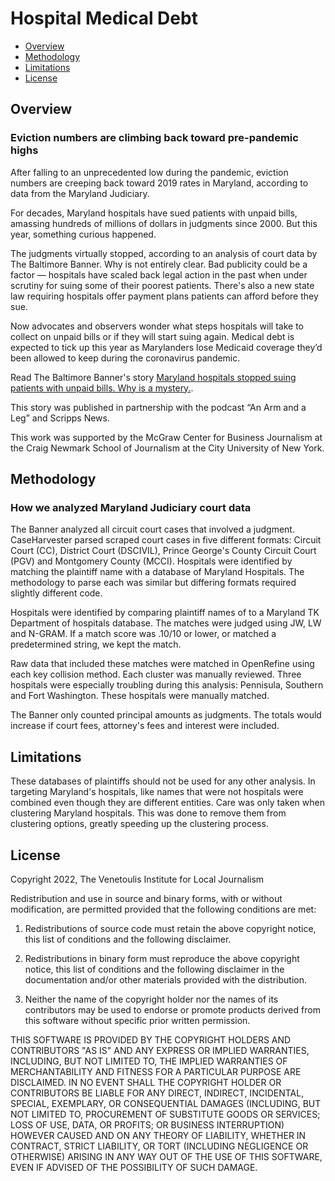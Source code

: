Hospital Medical Debt
================
 - [Overview](#overview)
 - [Methodology](#method)
 - [Limitations](#limit)
 - [License](#license)

## Overview
### Eviction numbers are climbing back toward pre-pandemic highs

After falling to an unprecedented low during the pandemic, eviction numbers are creeping back toward 2019 rates in Maryland, according to data from the Maryland Judiciary.

For decades, Maryland hospitals have sued patients with unpaid bills, amassing hundreds of millions of dollars in judgments since 2000. But this year, something curious happened.

The judgments virtually stopped, according to an analysis of court data by The Baltimore Banner. Why is not entirely clear. Bad publicity could be a factor — hospitals have scaled back legal action in the past when under scrutiny for suing some of their poorest patients. There's also a new state law requiring hospitals offer payment plans patients can afford before they sue. 

Now advocates and observers wonder what steps hospitals will take to collect on unpaid bills or if they will start suing again. Medical debt is expected to tick up this year as Marylanders lose Medicaid coverage they’d been allowed to keep during the coronavirus pandemic. 

Read The Baltimore Banner's story [Maryland hospitals stopped suing patients with unpaid bills. Why is a mystery.]().

This story was published in partnership with the podcast “An Arm and a Leg” and Scripps News.

This work was supported by the McGraw Center for Business Journalism at the Craig Newmark School of Journalism at the City University of New York.

<a id="method"></a>

## Methodology
### How we analyzed Maryland Judiciary court data

The Banner analyzed all circuit court cases that involved a judgment. CaseHarvester parsed scraped court cases in five different formats: Circuit Court (CC), District Court (DSCIVIL), Prince George's County Circuit Court (PGV) and Montgomery County (MCCI). Hospitals were identified by matching the plaintiff name with a database of Maryland Hospitals. The methodology to parse each was similar but differing formats required slightly different code.

Hospitals were identified by comparing plaintiff names of to a Maryland TK Department of hospitals database. The matches were judged using JW, LW and N-GRAM. If a match score was .10/10 or lower, or matched a predetermined string, we kept the match. 

Raw data that included these matches were matched in OpenRefine using each key collision method. Each cluster was manually reviewed. Three hospitals were especially troubling during this analysis: Pennisula, Southern and Fort Washington. These hospitals were manually matched.

The Banner only counted principal amounts as judgments. The totals would increase if court fees, attorney's fees and interest were included.

<a id="limit"></a>
## Limitations


These databases of plaintiffs should not be used for any other analysis. In targeting Maryland's hospitals, like names that were not hospitals were combined even though they are different entities. Care was only taken when clustering Maryland hospitals. This was done to remove them from clustering options, greatly speeding up the clustering process. 


<a id="license"></a>

## License

Copyright 2022, The Venetoulis Institute for Local Journalism

Redistribution and use in source and binary forms, with or without modification, are permitted provided that the following conditions are met:

1. Redistributions of source code must retain the above copyright notice, this list of conditions and the following disclaimer.

2. Redistributions in binary form must reproduce the above copyright notice, this list of conditions and the following disclaimer in the documentation and/or other materials provided with the distribution.

3. Neither the name of the copyright holder nor the names of its contributors may be used to endorse or promote products derived from this software without specific prior written permission.

THIS SOFTWARE IS PROVIDED BY THE COPYRIGHT HOLDERS AND CONTRIBUTORS "AS IS" AND ANY EXPRESS OR IMPLIED WARRANTIES, INCLUDING, BUT NOT LIMITED TO, THE IMPLIED WARRANTIES OF MERCHANTABILITY AND FITNESS FOR A PARTICULAR PURPOSE ARE DISCLAIMED. IN NO EVENT SHALL THE COPYRIGHT HOLDER OR CONTRIBUTORS BE LIABLE FOR ANY DIRECT, INDIRECT, INCIDENTAL, SPECIAL, EXEMPLARY, OR CONSEQUENTIAL DAMAGES (INCLUDING, BUT NOT LIMITED TO, PROCUREMENT OF SUBSTITUTE GOODS OR SERVICES; LOSS OF USE, DATA, OR PROFITS; OR BUSINESS INTERRUPTION) HOWEVER CAUSED AND ON ANY THEORY OF LIABILITY, WHETHER IN CONTRACT, STRICT LIABILITY, OR TORT (INCLUDING NEGLIGENCE OR OTHERWISE) ARISING IN ANY WAY OUT OF THE USE OF THIS SOFTWARE, EVEN IF ADVISED OF THE POSSIBILITY OF SUCH DAMAGE.
